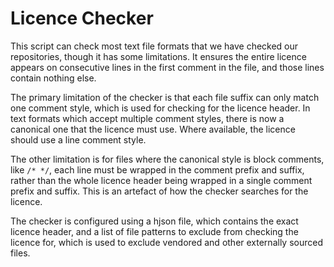 # Licence Checker

This script can check most text file formats that we have checked our
repositories, though it has some limitations. It ensures the entire licence
appears on consecutive lines in the first comment in the file, and those lines
contain nothing else.

The primary limitation of the checker is that each file suffix can only match
one comment style, which is used for checking for the licence header. In text
formats which accept multiple comment styles, there is now a canonical one that
the licence must use. Where available, the licence should use a line comment
style.

The other limitation is for files where the canonical style is block comments,
like `/* */`, each line must be wrapped in the comment prefix and suffix, rather
than the whole licence header being wrapped in a single comment prefix and
suffix. This is an artefact of how the checker searches for the licence.

The checker is configured using a hjson file, which contains the exact licence
header, and a list of file patterns to exclude from checking the licence for,
which is used to exclude vendored and other externally sourced files.
